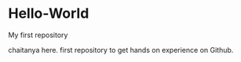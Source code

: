 # Hello-World
My first repository

chaitanya here. first repository to get hands on experience on Github.

